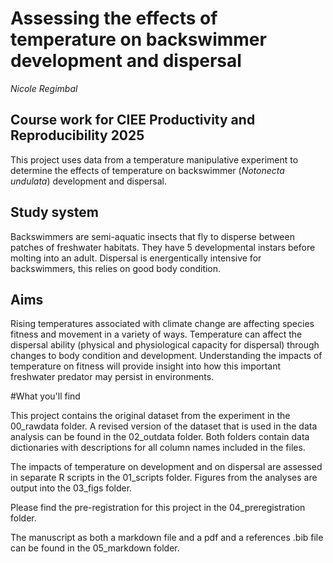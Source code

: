 
# Assessing the effects of temperature on backswimmer development and dispersal
*Nicole Regimbal*


## Course work for CIEE Productivity and Reproducibility 2025

This project uses data from a temperature manipulative experiment to determine the effects of temperature on backswimmer (*Notonecta undulata*) development and dispersal. 

## Study system

Backswimmers are semi-aquatic insects that fly to disperse between patches of freshwater habitats. They have 5 developmental instars before molting into an adult. Dispersal is energentically intensive for backswimmers, this relies on good body condition. 

## Aims

Rising temperatures associated with climate change are affecting species fitness and movement in a variety of ways. Temperature can affect the dispersal ability (physical and physiological capacity for dispersal) through changes to body condition and development. Understanding the impacts of temperature on fitness will provide insight into how this important freshwater predator may persist in environments. 

#What you'll find

This project contains the original dataset from the experiment in the 00_rawdata folder. A revised version of the dataset that is used in the data analysis can be found in the 02_outdata folder. Both folders contain data dictionaries with descriptions for all column names included in the files. 

The impacts of temperature on development and on dispersal are assessed in separate R scripts in the 01_scripts folder. Figures from the analyses are output into the 03_figs folder. 

Please find the pre-registration for this project in the 04_preregistration folder. 

The manuscript as both a markdown file and a pdf and a references .bib file can be found in the 05_markdown folder. 


